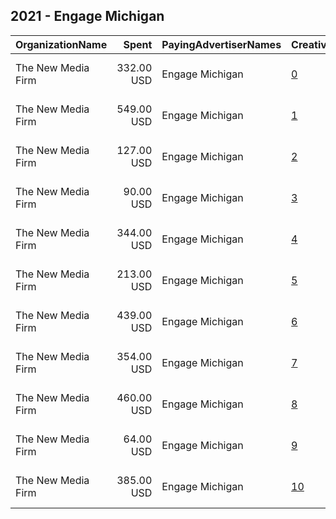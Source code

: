 ## 2021 - Engage Michigan 
|OrganizationName|Spent|PayingAdvertiserNames|CreativeUrls|Impressions|Genders|AgeBrackets|CountryCodes|BillingAddresses|CandidateBallotInformation|
|:---|---:|:---|:---|---:|:---|:---|:---|:---|:---|
|The New Media Firm|332.00 USD|Engage Michigan|[0](https://www.snap.com/political-ads/asset/534bb4a063092ad8253dddc088eaf3c292fc2a3e70df530ed0c2b4154ccb112f?mediaType=mp4)|94,187||18+|united states|"1730 Rhode Island Ave, NW Ste 213,Washington,20036,US"|Engage Michigan|
|The New Media Firm|549.00 USD|Engage Michigan|[1](https://www.snap.com/political-ads/asset/e1b1b80b83246a07ebc9ef05eff66064f891d042c4604b2614c0bf2b8eccb9ba?mediaType=png)|157,873||18+|united states|"1730 Rhode Island Ave, NW Ste 213,Washington,20036,US"|Engage Michigan|
|The New Media Firm|127.00 USD|Engage Michigan|[2](https://www.snap.com/political-ads/asset/f4c3060716b566db93d99acaa7096c2603800051b022544fab05c8b112db96f1?mediaType=mp4)|36,268||18+|united states|"1730 Rhode Island Ave, NW Ste 213,Washington,20036,US"|Engage Michigan|
|The New Media Firm|90.00 USD|Engage Michigan|[3](https://www.snap.com/political-ads/asset/09b14d9cf61a6439a0bb2e6e7e9454db6644971bef089f29e2af6ebb845a0b14?mediaType=mp4)|23,635||18+|united states|"1730 Rhode Island Ave, NW Ste 213,Washington,20036,US"|Engage Michigan|
|The New Media Firm|344.00 USD|Engage Michigan|[4](https://www.snap.com/political-ads/asset/60e35954e1c054cc421475677cad1c20302764c986471f8b2149997c1a70a98a?mediaType=mp4)|97,220||18+|united states|"1730 Rhode Island Ave, NW Ste 213,Washington,20036,US"|Engage Michigan|
|The New Media Firm|213.00 USD|Engage Michigan|[5](https://www.snap.com/political-ads/asset/0e50f8d5bca02d9094f3dcc2bf7eed33177a820cf4d6fae53c6b4d41bd42c801?mediaType=mp4)|60,148||18+|united states|"1730 Rhode Island Ave, NW Ste 213,Washington,20036,US"|Engage Michigan|
|The New Media Firm|439.00 USD|Engage Michigan|[6](https://www.snap.com/political-ads/asset/e7088a6b26a9bec15dc2f7c8fe519486a8b4ad449202833a8a2df34a5a4604c4?mediaType=png)|127,268||18+|united states|"1730 Rhode Island Ave, NW Ste 213,Washington,20036,US"|Engage Michigan|
|The New Media Firm|354.00 USD|Engage Michigan|[7](https://www.snap.com/political-ads/asset/b96f8116dbb7cc46cf6fdff2c37ea6c682685e6699e665b0ba9b142ce78ec257?mediaType=mp4)|100,916||18+|united states|"1730 Rhode Island Ave, NW Ste 213,Washington,20036,US"|Engage Michigan|
|The New Media Firm|460.00 USD|Engage Michigan|[8](https://www.snap.com/political-ads/asset/c981ea2844a50764f77de7e3dfcc543589b7fd55376b4b16834f0ddb713e103d?mediaType=png)|132,005||18+|united states|"1730 Rhode Island Ave, NW Ste 213,Washington,20036,US"|Engage Michigan|
|The New Media Firm|64.00 USD|Engage Michigan|[9](https://www.snap.com/political-ads/asset/2eb347c8d22273ad24a6888539f7fa045f56ad75022ffb8acc43e94cf7cd851e?mediaType=mp4)|16,258||18+|united states|"1730 Rhode Island Ave, NW Ste 213,Washington,20036,US"|Engage Michigan|
|The New Media Firm|385.00 USD|Engage Michigan|[10](https://www.snap.com/political-ads/asset/788f2bfb48b5ff3bcba33d08ddca1bd6cf00cfb97f471b8891973b411ffa9380?mediaType=png)|110,322||18+|united states|"1730 Rhode Island Ave, NW Ste 213,Washington,20036,US"|Engage Michigan|
